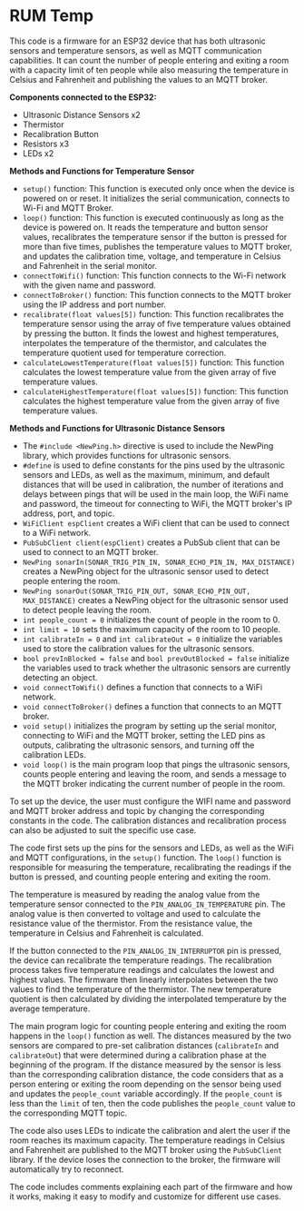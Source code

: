 # RUM Temp

This code is a firmware for an ESP32 device that has both ultrasonic sensors and temperature sensors, as well as MQTT communication capabilities. It can count the number of people entering and exiting a room with a capacity limit of ten people while also measuring the temperature in Celsius and Fahrenheit and publishing the values to an MQTT broker.

**Components connected to the ESP32:**
- Ultrasonic Distance Sensors x2
- Thermistor
- Recalibration Button
- Resistors x3
- LEDs x2

**Methods and Functions for Temperature Sensor**
- `setup()` function: This function is executed only once when the device is powered on or reset. It initializes the serial communication, connects to Wi-Fi and MQTT Broker.
- `loop()` function: This function is executed continuously as long as the device is powered on. It reads the temperature and button sensor values, recalibrates the temperature sensor if the button is pressed for more than five times, publishes the temperature values to MQTT broker, and updates the calibration time, voltage, and temperature in Celsius and Fahrenheit in the serial monitor.
- `connectToWifi()` function: This function connects to the Wi-Fi network with the given name and password.
- `connectToBroker()` function: This function connects to the MQTT broker using the IP address and port number.
- `recalibrate(float values[5])` function: This function recalibrates the temperature sensor using the array of five temperature values obtained by pressing the button. It finds the lowest and highest temperatures, interpolates the temperature of the thermistor, and calculates the temperature quotient used for temperature correction.
- `calculateLowestTemperature(float values[5])` function: This function calculates the lowest temperature value from the given array of five temperature values.
- `calculateHighestTemperature(float values[5])` function: This function calculates the highest temperature value from the given array of five temperature values.

**Methods and Functions for Ultrasonic Distance Sensors**
- The `#include <NewPing.h>` directive is used to include the NewPing library, which provides functions for ultrasonic sensors.
- `#define` is used to define constants for the pins used by the ultrasonic sensors and LEDs, as well as the maximum, minimum, and default distances that will be used in calibration, the number of iterations and delays between pings that will be used in the main loop, the WiFi name and password, the timeout for connecting to WiFi, the MQTT broker's IP address, port, and topic.
- `WiFiClient espClient` creates a WiFi client that can be used to connect to a WiFi network.
- `PubSubClient client(espClient)` creates a PubSub client that can be used to connect to an MQTT broker.
- `NewPing sonarIn(SONAR_TRIG_PIN_IN, SONAR_ECHO_PIN_IN, MAX_DISTANCE)` creates a NewPing object for the ultrasonic sensor used to detect people entering the room.
- `NewPing sonarOut(SONAR_TRIG_PIN_OUT, SONAR_ECHO_PIN_OUT, MAX_DISTANCE)` creates a NewPing object for the ultrasonic sensor used to detect people leaving the room.
- `int people_count = 0` initializes the count of people in the room to 0.
- `int limit = 10` sets the maximum capacity of the room to 10 people.
- `int calibrateIn = 0` and `int calibrateOut = 0` initialize the variables used to store the calibration values for the ultrasonic sensors.
- `bool prevInBlocked = false` and `bool prevOutBlocked = false` initialize the variables used to track whether the ultrasonic sensors are currently detecting an object.
- `void connectToWifi()` defines a function that connects to a WiFi network.
- `void connectToBroker()` defines a function that connects to an MQTT broker.
- `void setup()` initializes the program by setting up the serial monitor, connecting to WiFi and the MQTT broker, setting the LED pins as outputs, calibrating the ultrasonic sensors, and turning off the calibration LEDs.
- `void loop()` is the main program loop that pings the ultrasonic sensors, counts people entering and leaving the room, and sends a message to the MQTT broker indicating the current number of people in the room.

To set up the device, the user must configure the WIFI name and password and MQTT broker address and topic by changing the corresponding constants in the code. The calibration distances and recalibration process can also be adjusted to suit the specific use case.

The code first sets up the pins for the sensors and LEDs, as well as the WiFi and MQTT configurations, in the `setup()` function. The `loop()` function is responsible for measuring the temperature, recalibrating the readings if the button is pressed, and counting people entering and exiting the room.

The temperature is measured by reading the analog value from the temperature sensor connected to the `PIN_ANALOG_IN_TEMPERATURE` pin. The analog value is then converted to voltage and used to calculate the resistance value of the thermistor. From the resistance value, the temperature in Celsius and Fahrenheit is calculated.

If the button connected to the `PIN_ANALOG_IN_INTERRUPTOR` pin is pressed, the device can recalibrate the temperature readings. The recalibration process takes five temperature readings and calculates the lowest and highest values. The firmware then linearly interpolates between the two values to find the temperature of the thermistor. The new temperature quotient is then calculated by dividing the interpolated temperature by the average temperature.

The main program logic for counting people entering and exiting the room happens in the `loop()` function as well. The distances measured by the two sensors are compared to pre-set calibration distances (`calibrateIn` and `calibrateOut`) that were determined during a calibration phase at the beginning of the program. If the distance measured by the sensor is less than the corresponding calibration distance, the code considers that as a person entering or exiting the room depending on the sensor being used and updates the `people_count` variable accordingly. If the `people_count` is less than the `limit` of ten, then the code publishes the `people_count` value to the corresponding MQTT topic.

The code also uses LEDs to indicate the calibration and alert the user if the room reaches its maximum capacity. The temperature readings in Celsius and Fahrenheit are published to the MQTT broker using the `PubSubClient` library. If the device loses the connection to the broker, the firmware will automatically try to reconnect.

The code includes comments explaining each part of the firmware and how it works, making it easy to modify and customize for different use cases.
